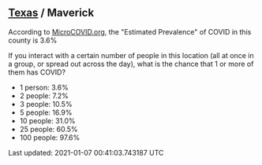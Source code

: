 
## [Texas](/united-states/texas) / Maverick

According to [MicroCOVID.org](http://microcovid.org),
the "Estimated Prevalence" of COVID in this county is 3.6%

If you interact with a certain number of people in this location
(all at once in a group, or spread out across the day), what is the chance that
1 or more of them has COVID?

- 1 person: 3.6%
- 2 people: 7.2%
- 3 people: 10.5%
- 5 people: 16.9%
- 10 people: 31.0%
- 25 people: 60.5%
- 100 people: 97.6%

Last updated: 2021-01-07 00:41:03.743187 UTC
